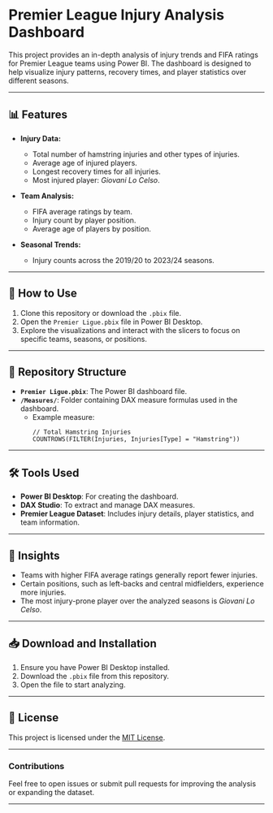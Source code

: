# Premier League Injury Analysis Dashboard

This project provides an in-depth analysis of injury trends and FIFA ratings for Premier League teams using Power BI. The dashboard is designed to help visualize injury patterns, recovery times, and player statistics over different seasons.

---

## 📊 Features

- **Injury Data:**
  - Total number of hamstring injuries and other types of injuries.
  - Average age of injured players.
  - Longest recovery times for all injuries.
  - Most injured player: *Giovani Lo Celso*.

- **Team Analysis:**
  - FIFA average ratings by team.
  - Injury count by player position.
  - Average age of players by position.

- **Seasonal Trends:**
  - Injury counts across the 2019/20 to 2023/24 seasons.

---

## 🚀 How to Use

1. Clone this repository or download the `.pbix` file.
2. Open the `Premier Ligue.pbix` file in Power BI Desktop.
3. Explore the visualizations and interact with the slicers to focus on specific teams, seasons, or positions.

---

## 📂 Repository Structure

- **`Premier Ligue.pbix`**: The Power BI dashboard file.
- **`/Measures/`**: Folder containing DAX measure formulas used in the dashboard.
  - Example measure: 
    ```dax
    // Total Hamstring Injuries
    COUNTROWS(FILTER(Injuries, Injuries[Type] = "Hamstring"))
    ```

---

## 🛠️ Tools Used

- **Power BI Desktop**: For creating the dashboard.
- **DAX Studio**: To extract and manage DAX measures.
- **Premier League Dataset**: Includes injury details, player statistics, and team information.

---

## 📌 Insights

- Teams with higher FIFA average ratings generally report fewer injuries.
- Certain positions, such as left-backs and central midfielders, experience more injuries.
- The most injury-prone player over the analyzed seasons is *Giovani Lo Celso*.

---

## 📥 Download and Installation

1. Ensure you have Power BI Desktop installed.
2. Download the `.pbix` file from this repository.
3. Open the file to start analyzing.

---

## 📝 License

This project is licensed under the [MIT License](LICENSE).

---

### Contributions

Feel free to open issues or submit pull requests for improving the analysis or expanding the dataset.

---


